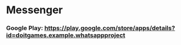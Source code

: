 # Messenger

### Google Play: https://play.google.com/store/apps/details?id=doitgames.example.whatsappproject
